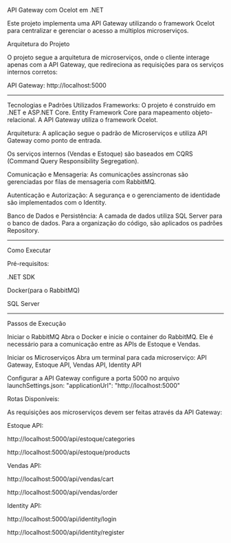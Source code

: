 API Gateway com Ocelot em .NET

Este projeto implementa uma API Gateway utilizando o framework Ocelot para centralizar e gerenciar o acesso a múltiplos microserviços.

Arquitetura do Projeto

O projeto segue a arquitetura de microserviços, onde o cliente interage apenas com a API Gateway, que redireciona as requisições para os serviços internos corretos:

API Gateway: http://localhost:5000

---
Tecnologias e Padrões Utilizados
Frameworks: O projeto é construído em .NET e ASP.NET Core. Entity Framework Core 
para mapeamento objeto-relacional. A API Gateway utiliza o framework Ocelot.

Arquitetura: A aplicação segue o padrão de Microserviços e utiliza API Gateway como ponto de entrada.

Os serviços internos (Vendas e Estoque) são baseados em CQRS (Command Query Responsibility Segregation).

Comunicação e Mensageria: As comunicações assíncronas são gerenciadas por filas de mensageria com RabbitMQ.

Autenticação e Autorização: A segurança e o gerenciamento de identidade são implementados com o Identity.

Banco de Dados e Persistência: A camada de dados utiliza SQL Server para o banco de dados. Para a organização do código,
são aplicados os padrões Repository.

---

Como Executar

Pré-requisitos:

.NET SDK

Docker(para o RabbitMQ)

SQL Server

---
Passos de Execução

Iniciar o RabbitMQ
Abra o Docker e inicie o container do RabbitMQ. Ele é necessário para a comunicação entre as APIs de Estoque e Vendas.

Iniciar os Microserviços
Abra um terminal para cada microserviço:
API Gateway, Estoque API, Vendas API, Identity API

Configurar a API Gateway configure a porta 5000 no arquivo launchSettings.json: "applicationUrl": "http://localhost:5000"

Rotas Disponíveis:

As requisições aos microserviços devem ser feitas através da API Gateway:

Estoque API:

http://localhost:5000/api/estoque/categories

http://localhost:5000/api/estoque/products

Vendas API:

http://localhost:5000/api/vendas/cart

http://localhost:5000/api/vendas/order

Identity API:

http://localhost:5000/api/identity/login

http://localhost:5000/api/identity/register


